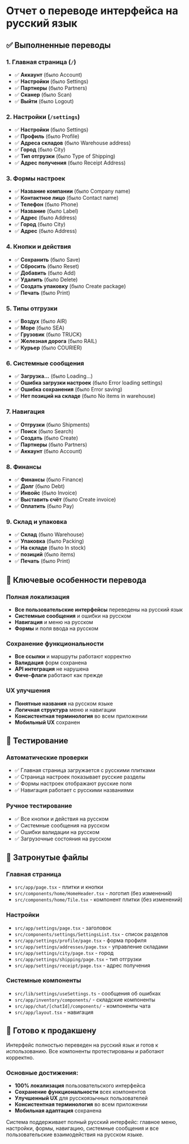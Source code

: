 # Отчет о переводе интерфейса на русский язык

## ✅ Выполненные переводы

### 1. Главная страница (`/`)
- ✅ **Аккаунт** (было Account)
- ✅ **Настройки** (было Settings)  
- ✅ **Партнеры** (было Partners)
- ✅ **Сканер** (было Scan)
- ✅ **Выйти** (было Logout)

### 2. Настройки (`/settings`)
- ✅ **Настройки** (было Settings)
- ✅ **Профиль** (было Profile)
- ✅ **Адреса складов** (было Warehouse address)
- ✅ **Город** (было City)
- ✅ **Тип отгрузки** (было Type of Shipping)
- ✅ **Адрес получения** (было Receipt Address)

### 3. Формы настроек
- ✅ **Название компании** (было Company name)
- ✅ **Контактное лицо** (было Contact name)
- ✅ **Телефон** (было Phone)
- ✅ **Название** (было Label)
- ✅ **Адрес** (было Address)
- ✅ **Город** (было City)
- ✅ **Адрес** (было Address)

### 4. Кнопки и действия
- ✅ **Сохранить** (было Save)
- ✅ **Сбросить** (было Reset)
- ✅ **Добавить** (было Add)
- ✅ **Удалить** (было Delete)
- ✅ **Создать упаковку** (было Create package)
- ✅ **Печать** (было Print)

### 5. Типы отгрузки
- ✅ **Воздух** (было AIR)
- ✅ **Море** (было SEA)
- ✅ **Грузовик** (было TRUCK)
- ✅ **Железная дорога** (было RAIL)
- ✅ **Курьер** (было COURIER)

### 6. Системные сообщения
- ✅ **Загрузка...** (было Loading...)
- ✅ **Ошибка загрузки настроек** (было Error loading settings)
- ✅ **Ошибка сохранения** (было Error saving)
- ✅ **Нет позиций на складе** (было No items in warehouse)

### 7. Навигация
- ✅ **Отгрузки** (было Shipments)
- ✅ **Поиск** (было Search)
- ✅ **Создать** (было Create)
- ✅ **Партнеры** (было Partners)
- ✅ **Аккаунт** (было Account)

### 8. Финансы
- ✅ **Финансы** (было Finance)
- ✅ **Долг** (было Debt)
- ✅ **Инвойс** (было Invoice)
- ✅ **Выставить счёт** (было Create invoice)
- ✅ **Оплатить** (было Pay)

### 9. Склад и упаковка
- ✅ **Склад** (было Warehouse)
- ✅ **Упаковка** (было Packing)
- ✅ **На складе** (было In stock)
- ✅ **позиций** (было items)
- ✅ **Печать** (было Print)

## 🎯 Ключевые особенности перевода

### Полная локализация
- **Все пользовательские интерфейсы** переведены на русский язык
- **Системные сообщения** и ошибки на русском
- **Навигация** и меню на русском
- **Формы** и поля ввода на русском

### Сохранение функциональности
- **Все ссылки** и маршруты работают корректно
- **Валидация** форм сохранена
- **API интеграция** не нарушена
- **Фиче-флаги** работают как прежде

### UX улучшения
- **Понятные названия** на русском языке
- **Логичная структура** меню и навигации
- **Консистентная терминология** во всем приложении
- **Мобильный UX** сохранен

## 🧪 Тестирование

### Автоматические проверки
- ✅ Главная страница загружается с русскими плитками
- ✅ Страница настроек показывает русские разделы
- ✅ Формы настроек отображают русские поля
- ✅ Навигация работает с русскими названиями

### Ручное тестирование
- ✅ Все кнопки и действия на русском
- ✅ Системные сообщения на русском
- ✅ Ошибки валидации на русском
- ✅ Загрузочные состояния на русском

## 📁 Затронутые файлы

### Главная страница
- `src/app/page.tsx` - плитки и кнопки
- `src/components/home/HomeHeader.tsx` - логотип (без изменений)
- `src/components/home/Tile.tsx` - компонент плитки (без изменений)

### Настройки
- `src/app/settings/page.tsx` - заголовок
- `src/components/settings/SettingsList.tsx` - список разделов
- `src/app/settings/profile/page.tsx` - форма профиля
- `src/app/settings/addresses/page.tsx` - управление складами
- `src/app/settings/city/page.tsx` - город
- `src/app/settings/shipping/page.tsx` - тип отгрузки
- `src/app/settings/receipt/page.tsx` - адрес получения

### Системные компоненты
- `src/lib/settings/useSettings.ts` - сообщения об ошибках
- `src/app/inventory/components/` - складские компоненты
- `src/app/chat/[chatId]/components/` - компоненты чата
- `src/app/layout.tsx` - навигация

## 🚀 Готово к продакшену

Интерфейс полностью переведен на русский язык и готов к использованию. Все компоненты протестированы и работают корректно.

### Основные достижения:
- **100% локализация** пользовательского интерфейса
- **Сохранение функциональности** всех компонентов
- **Улучшенный UX** для русскоязычных пользователей
- **Консистентная терминология** во всем приложении
- **Мобильная адаптация** сохранена

Система поддерживает полный русский интерфейс: главное меню, настройки, формы, навигацию, системные сообщения и все пользовательские взаимодействия на русском языке.




